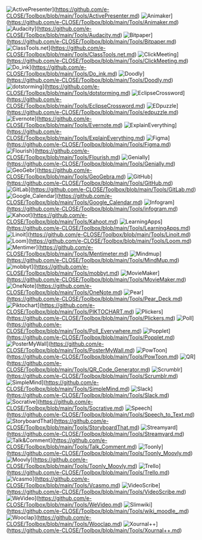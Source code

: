 <img src="images/activepresenter.png" align="bottom" alt="ActivePresenter">](https://github.com/e-CLOSE/Toolbox/blob/main/Tools/ActivePresenter.md)
<img src="images/animaker.png" align="bottom" alt="Animaker">](https://github.com/e-CLOSE/Toolbox/blob/main/Tools/Animaker.md)
<img src="images/audacity.png" align="bottom" alt="Audacity">](https://github.com/e-CLOSE/Toolbox/blob/main/Tools/Audacity.md)
<img src="images/Bitpaper_logo.PNG" align="bottom" alt="Bitpaper">](https://github.com/e-CLOSE/Toolbox/blob/main/Tools/Bitpaper.md)
<img src="images/logoClasstools.gif" align="bottom" alt="ClassTools.net">](https://github.com/e-CLOSE/Toolbox/blob/main/Tools/ClassTools.net.md)
<img src="images/clickmeeting.png" align="bottom" alt="ClickMeeting">](https://github.com/e-CLOSE/Toolbox/blob/main/Tools/ClickMeeting.md)
<img src="images/Do_ink.png" align="bottom" alt="Do_ink">](https://github.com/e-CLOSE/Toolbox/blob/main/Tools/Do_ink.md)
<img src="images/doodly.png" align="bottom" alt="Doodly">](https://github.com/e-CLOSE/Toolbox/blob/main/Tools/Doodly.md)
<img src="images/dotstorming.png" align="bottom" alt="dotstorming">](https://github.com/e-CLOSE/Toolbox/blob/main/Tools/dotstorming.md)
<img src="images/eclipsecrossword.png" align="bottom" alt="EclipseCrossword">](https://github.com/e-CLOSE/Toolbox/blob/main/Tools/EclipseCrossword.md)
<img src="images/edpuzzle.png" align="bottom" alt="EDpuzzle">](https://github.com/e-CLOSE/Toolbox/blob/main/Tools/edpuzzle.md)
<img src="images/evernote.png" align="bottom" alt="Evernote">](https://github.com/e-CLOSE/Toolbox/blob/main/Tools/Evernote.md)
<img src="images/explain-everything.png" align="bottom" alt="ExplainEverything">](https://github.com/e-CLOSE/Toolbox/blob/main/Tools/ExplainEverything.md)
<img src="images/Figma.png" align="bottom" alt="Figma">](https://github.com/e-CLOSE/Toolbox/blob/main/Tools/Figma.md)
<img src="images/Flourish.png" align="bottom" alt="Flourish">](https://github.com/e-CLOSE/Toolbox/blob/main/Tools/Flourish.md)
<img src="images/genially.png" align="bottom" alt="Genially">](https://github.com/e-CLOSE/Toolbox/blob/main/Tools/Genially.md)
<img src="images/geogebra.png" align="bottom" alt="GeoGebr">](https://github.com/e-CLOSE/Toolbox/blob/main/Tools/GeoGebra.md)
<img src="images/github.png" align="bottom" alt="GitHub">](https://github.com/e-CLOSE/Toolbox/blob/main/Tools/GitHub.md)
<img src="images/GitLab.png" align="bottom" alt="GitLab">](https://github.com/e-CLOSE/Toolbox/blob/main/Tools/GitLab.md)
<img src="images/Google_Calendar.png" align="bottom" alt="Google_Calendar">](https://github.com/e-CLOSE/Toolbox/blob/main/Tools/Google_Calendar.md)
<img src="images/infogram.png" align="bottom" alt="Infogram">](https://github.com/e-CLOSE/Toolbox/blob/main/Tools/infogram.md)
<img src="images/Kahoot.png" align="bottom" alt="Kahoot">](https://github.com/e-CLOSE/Toolbox/blob/main/Tools/Kahoot.md)
<img src="images/learningapps.png" align="bottom" alt="LearningApps">](https://github.com/e-CLOSE/Toolbox/blob/main/Tools/LearningApps.md)
<img src="images/linoit-com.png" align="bottom" alt="Linoit">](https://github.com/e-CLOSE/Toolbox/blob/main/Tools/Linoit.md)
<img src="images/Loom.png" align="bottom" alt="Loom">](https://github.com/e-CLOSE/Toolbox/blob/main/Tools/Loom.md)
<img src="images/mentimeter.png" align="bottom" alt="Mentimer">](https://github.com/e-CLOSE/Toolbox/blob/main/Tools/Mentimeter.md)
<img src="images/Mindmup.png" align="bottom" alt="Mindmup">](https://github.com/e-CLOSE/Toolbox/blob/main/Tools/MindMup.md)
<img src="images/mobbyt.png" align="bottom" alt="mobbyt">](https://github.com/e-CLOSE/Toolbox/blob/main/Tools/mobbyt.md)
<img src="images/windows-movie-maker.png" align="bottom" alt="MovieMaker">](https://github.com/e-CLOSE/Toolbox/blob/main/Tools/MovieMaker.md)
<img src="images/onenote.png" align="bottom" alt="OneNote">](https://github.com/e-CLOSE/Toolbox/blob/main/Tools/OneNote.md)
<img src="images/peardeck.png" align="bottom" alt="Pear">](https://github.com/e-CLOSE/Toolbox/blob/main/Tools/Pear_Deck.md)
<img src="images/piktochart.png" align="bottom" alt="Piktochart">](https://github.com/e-CLOSE/Toolbox/blob/main/Tools/PIKTOCHART.md)
<img src="images/Plickers.png" align="bottom" alt="Plickers">](https://github.com/e-CLOSE/Toolbox/blob/main/Tools/Plickers.md)
<img src="images/poll-everywhere.png" align="bottom" alt="Poll">](https://github.com/e-CLOSE/Toolbox/blob/main/Tools/Poll_Everywhere.md)
<img src="images/popplet.png" align="bottom" alt="Popplet">](https://github.com/e-CLOSE/Toolbox/blob/main/Tools/Popplet.md)
<img src="images/postermywall.png" align="bottom" alt="PosterMyWall">](https://github.com/e-CLOSE/Toolbox/blob/main/Tools/PosterMyWall.md)
<img src="images/powtoon.png" align="bottom" alt="PowToon">](https://github.com/e-CLOSE/Toolbox/blob/main/Tools/PowToon.md)
<img src="images/logoQr.png" align="bottom" alt="QR">](https://github.com/e-CLOSE/Toolbox/blob/main/Tools/QR_Code_Generator.md)
<img src="images/logoScrublr.PNG" align="bottom" alt="Scrumblr">](https://github.com/e-CLOSE/Toolbox/blob/main/Tools/Scrumblr.md)
<img src="images/simplemind.png" align="bottom" alt="SimpleMind">](https://github.com/e-CLOSE/Toolbox/blob/main/Tools/SimpleMind.md)
<img src="images/Slack.png" align="bottom" alt="Slack">](https://github.com/e-CLOSE/Toolbox/blob/main/Tools/Slack.md)
<img src="images/Socrative.png" align="bottom" alt="Socrative">](https://github.com/e-CLOSE/Toolbox/blob/main/Tools/Socrative.md)
<img src="images/logoSpeech.PNG" align="bottom" alt="Speech">](https://github.com/e-CLOSE/Toolbox/blob/main/Tools/Speech_to_Text.md)
<img src="images/storyboardthat.png" align="bottom" alt="StoryboardThat">](https://github.com/e-CLOSE/Toolbox/blob/main/Tools/StoryboardThat.md)
<img src="images/streamyard.png" align="bottom" alt="Streamyard">](https://github.com/e-CLOSE/Toolbox/blob/main/Tools/Streamyard.md)
<img src="images/talk_comment.png" align="bottom" alt="Talk&Comment">](https://github.com/e-CLOSE/Toolbox/blob/main/Tools/Talk_Comment.md)
<img src="images/toonly.png" align="bottom" alt="Toonly">](https://github.com/e-CLOSE/Toolbox/blob/main/Tools/Toonly_Moovly.md)
<img src="images/moovly.png" align="bottom" alt="Moovly">](https://github.com/e-CLOSE/Toolbox/blob/main/Tools/Toonly_Moovly.md)
<img src="images/trello.png" align="bottom" alt="Trello">](https://github.com/e-CLOSE/Toolbox/blob/main/Tools/Trello.md)
<img src="images/vcasmo.png" align="bottom" alt="Vcasmo">](https://github.com/e-CLOSE/Toolbox/blob/main/Tools/Vcasmo.md)
<img src="images/videoscribe.png" align="bottom" alt="VideoScribe">](https://github.com/e-CLOSE/Toolbox/blob/main/Tools/VideoScribe.md)
<img src="images/wevideo.png" align="bottom" alt="WeVideo">](https://github.com/e-CLOSE/Toolbox/blob/main/Tools/WeVideo.md)
<img src="images/slimwiki.png" align="bottom" alt="Slimwiki">](https://github.com/e-CLOSE/Toolbox/blob/main/Tools/wiki_moodle_.md)
<img src="images/wooclap.png" align="bottom" alt="Wooclap">](https://github.com/e-CLOSE/Toolbox/blob/main/Tools/Wooclap.md)
<img src="images/xournal++.png" align="bottom" alt="Xournal++">](https://github.com/e-CLOSE/Toolbox/blob/main/Tools/Xournal++.md)

